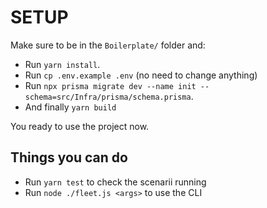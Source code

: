 # SETUP

Make sure to be in the `Boilerplate/` folder and:

-   Run `yarn install`.
-   Run `cp .env.example .env` (no need to change anything)
-   Run `npx prisma migrate dev --name init --schema=src/Infra/prisma/schema.prisma`.
-   And finally `yarn build`

You ready to use the project now.

## Things you can do

-   Run `yarn test` to check the scenarii running
-   Run `node ./fleet.js <args>` to use the CLI

